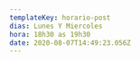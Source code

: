 ```yaml
---
templateKey: horario-post
dias: Lunes Y Miercoles
hora: 18h30 as 19h30
date: 2020-08-07T14:49:23.056Z
---
```

